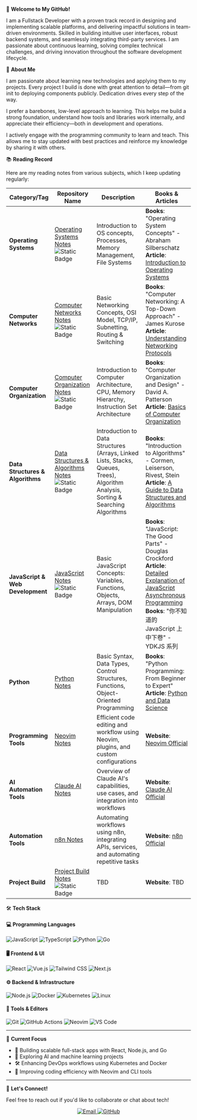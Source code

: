 👋 **Welcome to My GitHub!**

I am a Fullstack Developer with a proven track record in designing and implementing scalable platforms, and delivering impactful solutions in team-driven environments. Skilled in building intuitive user interfaces, robust backend systems, and seamlessly integrating third-party services. I am passionate about continuous learning, solving complex technical challenges, and driving innovation throughout the software development lifecycle.

🦄 **About Me**

I am passionate about learning new technologies and applying them to my projects. Every project I build is done with great attention to detail—from git init to deploying components publicly. Dedication drives every step of the way.

I prefer a barebones, low-level approach to learning. This helps me build a strong foundation, understand how tools and libraries work internally, and appreciate their efficiency—both in development and operations.

I actively engage with the programming community to learn and teach. This allows me to stay updated with best practices and reinforce my knowledge by sharing it with others.

📚 **Reading Record**

Here are my reading notes from various subjects, which I keep updating regularly:

| **Category/Tag**      | **Repository Name** | **Description** | **Books & Articles** |  
|-----------------------|---------------------|-----------------|----------------------|  
| **Operating Systems**  | [Operating Systems Notes](link-to-your-os-notes)![Static Badge](https://img.shields.io/badge/%E7%AC%94%E8%AE%B0-%23red) | Introduction to OS concepts, Processes, Memory Management, File Systems | **Books**: "Operating System Concepts" - Abraham Silberschatz<br>**Article**: [Introduction to Operating Systems](https://example.com/article) |  
| **Computer Networks**  | [Computer Networks Notes](link-to-your-computer-networks-notes)![Static Badge](https://img.shields.io/badge/%E7%AC%94%E8%AE%B0-%23red) | Basic Networking Concepts, OSI Model, TCP/IP, Subnetting, Routing & Switching | **Books**: "Computer Networking: A Top-Down Approach" - James Kurose<br>**Article**: [Understanding Networking Protocols](https://example.com/article) |  
| **Computer Organization** | [Computer Organization Notes](link-to-your-computer-organization-notes)![Static Badge](https://img.shields.io/badge/%E7%AC%94%E8%AE%B0-%23red) | Introduction to Computer Architecture, CPU, Memory Hierarchy, Instruction Set Architecture | **Books**: "Computer Organization and Design" - David A. Patterson<br>**Article**: [Basics of Computer Organization](https://example.com/article) |  
| **Data Structures & Algorithms** | [Data Structures & Algorithms Notes](link-to-your-dsa-notes)![Static Badge](https://img.shields.io/badge/%E7%AC%94%E8%AE%B0-%23red) | Introduction to Data Structures (Arrays, Linked Lists, Stacks, Queues, Trees), Algorithm Analysis, Sorting & Searching Algorithms | **Books**: "Introduction to Algorithms" - Cormen, Leiserson, Rivest, Stein<br>**Article**: [A Guide to Data Structures and Algorithms](https://example.com/article) |  
| **JavaScript & Web Development** | [JavaScript Notes](link-to-your-javascript-notes)![Static Badge](https://img.shields.io/badge/%E7%AC%94%E8%AE%B0-%23red) | Basic JavaScript Concepts: Variables, Functions, Objects, Arrays, DOM Manipulation | **Books**: "JavaScript: The Good Parts" - Douglas Crockford<br>**Article**: [Detailed Explanation of JavaScript Asynchronous Programming](https://example.com/article)<br>**Books**: "你不知道的 JavaScript 上中下卷" - YDKJS 系列 |  
| **Python**            | [Python Notes](link-to-your-python-notes) | Basic Syntax, Data Types, Control Structures, Functions, Object-Oriented Programming | **Books**: "Python Programming: From Beginner to Expert"<br>**Article**: [Python and Data Science](https://example.com/article) |  
| **Programming Tools** | [Neovim Notes](link-to-your-neovim-notes) | Efficient code editing and workflow using Neovim, plugins, and custom configurations | **Website**: [Neovim Official](https://neovim.io/) |  
| **AI Automation Tools** | [Claude AI Notes](link-to-your-claude-ai-notes) | Overview of Claude AI's capabilities, use cases, and integration into workflows | **Website**: [Claude AI Official](https://www.anthropic.com/claude) |  
| **Automation Tools**   | [n8n Notes](link-to-your-n8n-notes) | Automating workflows using n8n, integrating APIs, services, and automating repetitive tasks | **Website**: [n8n Official](https://n8n.io/) |  
| **Project Build**      | [Project Build Notes](link-to-your-project-build-notes) ![Static Badge](https://img.shields.io/badge/%E8%87%AA%E7%A0%94-%23c93756)| TBD | **Website**: TBD |


🛠️ **Tech Stack**

#### 💻 Programming Languages
![JavaScript](https://img.shields.io/badge/-JavaScript-F7DF1E?style=for-the-badge&logo=javascript&logoColor=black)
![TypeScript](https://img.shields.io/badge/-TypeScript-3178C6?style=for-the-badge&logo=typescript&logoColor=white)
![Python](https://img.shields.io/badge/-Python-3776AB?style=for-the-badge&logo=python&logoColor=white)
![Go](https://img.shields.io/badge/-Go-00ADD8?style=for-the-badge&logo=go&logoColor=white)

#### 🖥️ Frontend & UI
![React](https://img.shields.io/badge/-React-61DAFB?style=for-the-badge&logo=react&logoColor=black)
![Vue.js](https://img.shields.io/badge/-Vue.js-4FC08D?style=for-the-badge&logo=vue.js&logoColor=white)
![Tailwind CSS](https://img.shields.io/badge/-Tailwind_CSS-38B2AC?style=for-the-badge&logo=tailwind-css&logoColor=white)
![Next.js](https://img.shields.io/badge/-Next.js-000000?style=for-the-badge&logo=next.js&logoColor=white)

#### ⚙️ Backend & Infrastructure
![Node.js](https://img.shields.io/badge/-Node.js-339933?style=for-the-badge&logo=node.js&logoColor=white)
![Docker](https://img.shields.io/badge/-Docker-2496ED?style=for-the-badge&logo=docker&logoColor=white)
![Kubernetes](https://img.shields.io/badge/-Kubernetes-326CE5?style=for-the-badge&logo=kubernetes&logoColor=white)
![Linux](https://img.shields.io/badge/-Linux-FCC624?style=for-the-badge&logo=linux&logoColor=black)

#### 🧰 Tools & Editors
![Git](https://img.shields.io/badge/-Git-F05032?style=for-the-badge&logo=git&logoColor=white)
![GitHub Actions](https://img.shields.io/badge/-GitHub_Actions-2088FF?style=for-the-badge&logo=github-actions&logoColor=white)
![Neovim](https://img.shields.io/badge/-Neovim-57A143?style=for-the-badge&logo=neovim&logoColor=white)
![VS Code](https://img.shields.io/badge/-VS_Code-007ACC?style=for-the-badge&logo=visual-studio-code&logoColor=white)

---

🎯 **Current Focus**

- 🚀 Building scalable full-stack apps with React, Node.js, and Go  
- 🤖 Exploring AI and machine learning projects  
- 🛠️ Enhancing DevOps workflows using Kubernetes and Docker  
- 🌱 Improving coding efficiency with Neovim and CLI tools  

---

🤝 **Let's Connect!**

Feel free to reach out if you'd like to collaborate or chat about tech!  

<div align="center">
  <a href="mailto:caden.marshal.yi@gmail.com">
    <img src="https://img.shields.io/badge/Email-D14836?style=for-the-badge&logo=gmail&logoColor=white" alt="Email" />
  </a>
  <a href="https://github.com/Ethan">
    <img src="https://img.shields.io/badge/GitHub-100000?style=for-the-badge&logo=github&logoColor=white" alt="GitHub" />
  </a>
</div>
